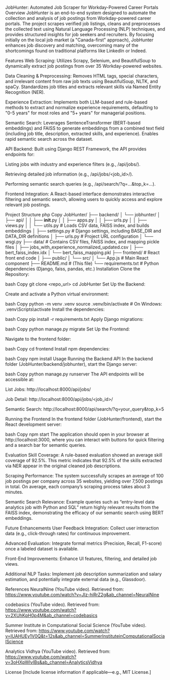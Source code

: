 JobHunter: Automated Job Scraper for Workday-Powered Career Portals
Overview
JobHunter is an end-to-end system designed to automate the collection and analysis of job postings from Workday-powered career portals. The project scrapes verified job listings, cleans and preprocesses the collected text using Natural Language Processing (NLP) techniques, and provides structured insights for job seekers and recruiters. By focusing initially on the local job market (a "Canada-first" approach), JobHunter enhances job discovery and matching, overcoming many of the shortcomings found on traditional platforms like LinkedIn or Indeed.

Features
Web Scraping:
Utilizes Scrapy, Selenium, and BeautifulSoup to dynamically extract job postings from over 35 Workday-powered websites.

Data Cleaning & Preprocessing:
Removes HTML tags, special characters, and irrelevant content from raw job texts using BeautifulSoup, NLTK, and spaCy. Standardizes job titles and extracts relevant skills via Named Entity Recognition (NER).

Experience Extraction:
Implements both LLM-based and rule-based methods to extract and normalize experience requirements, defaulting to "0-5 years" for most roles and "5+ years" for managerial positions.

Semantic Search:
Leverages SentenceTransformer (BERT-based embeddings) and FAISS to generate embeddings from a combined text field (including job title, description, extracted skills, and experience). Enables rapid semantic search across the dataset.

API Backend:
Built using Django REST Framework, the API provides endpoints for:

Listing jobs with industry and experience filters (e.g., /api/jobs/).

Retrieving detailed job information (e.g., /api/jobs/<job_id>/).

Performing semantic search queries (e.g., /api/search/?q=...&top_k=...).

Frontend Integration:
A React-based interface demonstrates interactive filtering and semantic search, allowing users to quickly access and explore relevant job postings.

Project Structure
php
Copy
JobHunter/
├── backend/
│   └── jobhunter/
│       ├── api/
│       │   ├── __init__.py
│       │   ├── apps.py
│       │   ├── urls.py
│       │   ├── views.py
│       │   └── utils.py          # Loads CSV data, FAISS index, and builds embeddings
│       ├── settings.py           # Django settings, including BASE_DIR and DATA_DIR definitions
│       ├── urls.py               # Project URL configuration
│       └── wsgi.py
├── data/                         # Contains CSV files, FAISS index, and mapping pickle files
│   ├── jobs_with_experience_normalized_updated.csv
│   ├── bert_faiss_index.idx
│   └── bert_faiss_mapping.pkl
├── frontend/                     # React front end code
│   ├── public/
│   └── src/
│       └── App.js                # Main React component
├── README.md                     # (This file)
└── requirements.txt              # Python dependencies (Django, faiss, pandas, etc.)
Installation
Clone the Repository:

bash
Copy
git clone <repo_url>
cd JobHunter
Set Up the Backend:

Create and activate a Python virtual environment:

bash
Copy
python -m venv .venv
source .venv/bin/activate    # On Windows: .venv\Scripts\activate
Install the dependencies:

bash
Copy
pip install -r requirements.txt
Apply Django migrations:

bash
Copy
python manage.py migrate
Set Up the Frontend:

Navigate to the frontend folder:

bash
Copy
cd frontend
Install npm dependencies:

bash
Copy
npm install
Usage
Running the Backend API
In the backend folder (JobHunter/backend/jobhunter), start the Django server:

bash
Copy
python manage.py runserver
The API endpoints will be accessible at:

List Jobs: http://localhost:8000/api/jobs/

Job Detail: http://localhost:8000/api/jobs/<job_id>/

Semantic Search: http://localhost:8000/api/search/?q=your_query&top_k=5

Running the Frontend
In the frontend folder (JobHunter/frontend), start the React development server:

bash
Copy
npm start
The application should open in your browser at http://localhost:3000, where you can interact with buttons for quick filtering and a search bar for semantic queries.

Evaluation
Skill Coverage:
A rule-based evaluation showed an average skill coverage of 92.5%. This metric indicates that 92.5% of the skills extracted via NER appear in the original cleaned job descriptions.

Scraping Performance:
The system successfully scrapes an average of 100 job postings per company across 35 websites, yielding over 7,500 postings in total. On average, each company’s scraping process takes about 3 minutes.

Semantic Search Relevance:
Example queries such as “entry-level data analytics job with Python and SQL” return highly relevant results from the FAISS index, demonstrating the efficacy of our semantic search using BERT embeddings.

Future Enhancements
User Feedback Integration:
Collect user interaction data (e.g., click-through rates) for continuous improvement.

Advanced Evaluation:
Integrate formal metrics (Precision, Recall, F1-score) once a labeled dataset is available.

Front-End Improvements:
Enhance UI features, filtering, and detailed job views.

Additional NLP Tasks:
Implement job description summarization and salary estimation, and potentially integrate external data (e.g., Glassdoor).

References
NeuralNine (YouTube video). Retrieved from: https://www.youtube.com/watch?v=JIz-hiRrZ2g&ab_channel=NeuralNine

codebasics (YouTube video). Retrieved from: https://www.youtube.com/watch?v=2XUhKpH0p4M&ab_channel=codebasics

Summer Institute in Computational Social Science (YouTube video). Retrieved from: https://www.youtube.com/watch?v=IUAHUEy1V0Q&t=12s&ab_channel=SummerInstituteinComputationalSocialScience

Analytics Vidhya (YouTube video). Retrieved from: https://www.youtube.com/watch?v=3oHXpWIvIBs&ab_channel=AnalyticsVidhya

License
[Include license information if applicable—e.g., MIT License.]